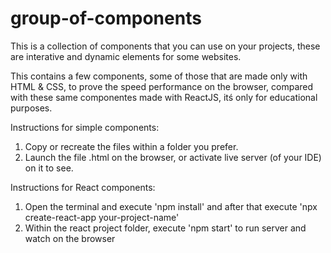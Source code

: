 # group-of-components
This is a collection of components that you can use on your projects, these are interative and dynamic elements for some websites.

This contains a few components, some of those that are made only with HTML & CSS, to prove the speed performance on the browser, compared with these same componentes made with ReactJS, itś only for educational purposes.

Instructions for simple components:

1. Copy or recreate the files within a folder you prefer.
2. Launch the file .html on the browser, or activate live server (of your IDE) on it to see.

Instructions for React components: 

1. Open the terminal and execute 'npm install' and after that execute 'npx create-react-app your-project-name'
2. Within the react project folder, execute 'npm start' to run server and watch on the browser

